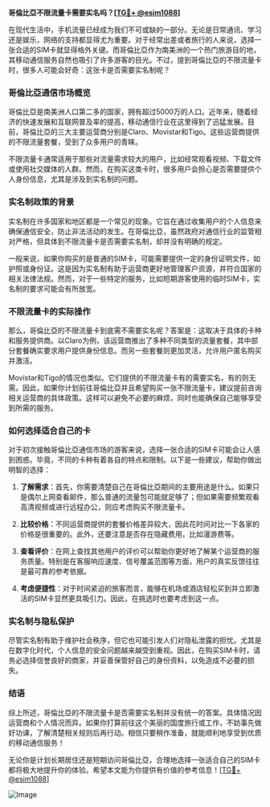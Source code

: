 **哥倫比亞不限流量卡需要实名吗？[[TG💪+ @esim1088](https://t.me/s/esim1088)]**

在现代生活中，手机流量已经成为我们不可或缺的一部分。无论是日常通讯、学习还是娱乐，网络的支持都显得尤为重要。对于经常出差或者旅行的人来说，选择一张合适的SIM卡就显得格外关键。而哥倫比亞作为南美洲的一个热门旅游目的地，其移动通信服务自然也吸引了许多游客的目光。不过，提到哥倫比亞的不限流量卡时，很多人可能会好奇：这张卡是否需要实名制呢？

### 哥倫比亞通信市场概览

哥倫比亞是南美洲人口第二多的国家，拥有超过5000万的人口。近年来，随着经济的快速发展和互联网普及率的提高，移动通信行业在这里得到了迅猛发展。目前，哥倫比亞的三大主要运营商分别是Claro、Movistar和Tigo。这些运营商提供的不限流量套餐，受到了众多用户的青睐。

不限流量卡通常适用于那些对流量需求较大的用户，比如经常观看视频、下载文件或使用社交媒体的人群。然而，在购买这类卡时，很多用户会担心是否需要提供个人身份信息，尤其是涉及到实名制的问题。

### 实名制政策的背景

实名制在许多国家和地区都是一个常见的现象。它旨在通过收集用户的个人信息来确保通信安全，防止非法活动的发生。在哥倫比亞，虽然政府对通信行业的监管相对严格，但具体到不限流量卡是否需要实名制，却并没有明确的规定。

一般来说，如果你购买的是普通的SIM卡，可能需要提供一定的身份证明文件，如护照或身份证。这是因为实名制有助于运营商更好地管理客户资源，并符合国家的相关法律法规。然而，对于一些特定的服务，比如短期游客使用的临时SIM卡，实名制的要求可能会有所放宽。

### 不限流量卡的实际操作

那么，哥倫比亞的不限流量卡到底需不需要实名呢？答案是：这取决于具体的卡种和服务提供商。以Claro为例，该运营商推出了多种不同类型的流量套餐，其中部分套餐确实要求用户提供身份信息。而另一些套餐则更加灵活，允许用户匿名购买并激活。

Movistar和Tigo的情况也类似。它们提供的不限流量卡有的需要实名，有的则无需。因此，如果你计划前往哥倫比亞并且希望购买一张不限流量卡，建议提前咨询相关运营商的具体政策。这样可以避免不必要的麻烦，同时也能确保自己能够享受到所需的服务。

### 如何选择适合自己的卡

对于初次接触哥倫比亞通信市场的游客来说，选择一张合适的SIM卡可能会让人感到困惑。毕竟，不同的卡种有着各自的特点和限制。以下是一些建议，帮助你做出明智的选择：

1. **了解需求**：首先，你需要清楚自己在哥倫比亞期间的主要用途是什么。如果只是偶尔上网查看邮件，那么普通的流量包可能就足够了；但如果需要频繁观看高清视频或进行远程办公，则应考虑购买不限流量卡。

2. **比较价格**：不同运营商提供的套餐价格差异较大，因此花时间对比一下各家的价格是很重要的。此外，还要注意是否存在隐藏费用，比如漫游费等。

3. **查看评价**：在网上查找其他用户的评价可以帮助你更好地了解某个运营商的服务质量。特别是在客服响应速度、信号覆盖范围等方面，用户的真实反馈往往是最可靠的参考依据。

4. **考虑便捷性**：对于时间紧迫的旅客而言，能够在机场或酒店轻松买到并立即激活的SIM卡显然更具吸引力。因此，在挑选时也要考虑到这一点。

### 实名制与隐私保护

尽管实名制有助于维护社会秩序，但它也可能引发人们对隐私泄露的担忧。尤其是在数字化时代，个人信息的安全问题越来越受到重视。因此，在购买SIM卡时，请务必选择信誉良好的商家，并妥善保管好自己的身份资料，以免造成不必要的损失。

### 结语

综上所述，哥倫比亞的不限流量卡是否需要实名制并没有统一的答案。具体情况因运营商和个人情况而异。如果你打算前往这个美丽的国度旅行或工作，不妨事先做好功课，了解清楚相关规则后再行动。相信只要稍作准备，就能顺利地享受到优质的移动通信服务！

无论你是计划长期居住还是短期访问哥倫比亞，合理地选择一张适合自己的SIM卡都将极大地提升你的体验。希望本文能为你提供有价值的参考信息！[[TG💪+ @esim1088](https://t.me/s/esim1088)]

![Image](https://i.postimg.cc/4NQfJmqS/Snipaste-2025-05-13-00-14-12.png)